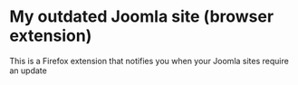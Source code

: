 # My outdated Joomla site (browser extension)

This is a Firefox extension that notifies you when your Joomla sites require an update
